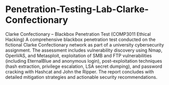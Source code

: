 # Penetration-Testing-Lab-Clarke-Confectionary
Clarke Confectionary – Blackbox Penetration Test (COMP3011 Ethical Hacking)
A comprehensive blackbox penetration test conducted on the fictional Clarke Confectionary network as part of a university cybersecurity assignment. The assessment includes vulnerability discovery using Nmap, OpenVAS, and Metasploit, exploitation of SMB and FTP vulnerabilities (including EternalBlue and anonymous login), post-exploitation techniques (hash extraction, privilege escalation, LSA secret dumping), and password cracking with Hashcat and John the Ripper. The report concludes with detailed mitigation strategies and actionable security recommendations.
